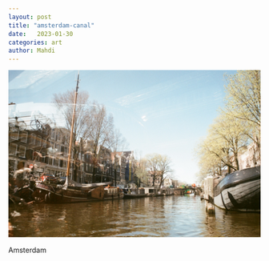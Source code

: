 ```yaml
---
layout: post
title: "amsterdam-canal"
date:   2023-01-30
categories: art
author: Mahdi
---
```


![amsterdam-canal](/img/arts/nikon-fm/amsterdam-canal.jpg)

<span class='image-details'>
Amsterdam
</span>
